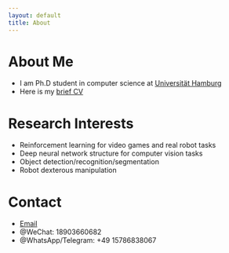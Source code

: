 ```yaml
---
layout: default
title: About
---
```

# About Me
- I am Ph.D student in computer science at [Universität Hamburg](https://tams.informatik.uni-hamburg.de/people/cong/)
- Here is my [brief CV](data/LinCong_CV.pdf)

# Research Interests
- Reinforcement learning for video games and real robot tasks
- Deep neural network structure for computer vision tasks
- Object detection/recognition/segmentation
- Robot dexterous manipulation

# Contact
<ul class="contacts">
        <li><a href="cong@informatik.uni-hamburg.der">Email</a></li>
				<li>@WeChat: 18903660682</li>
        <li>@WhatsApp/Telegram: +49 15786838067</li>
</ul>
